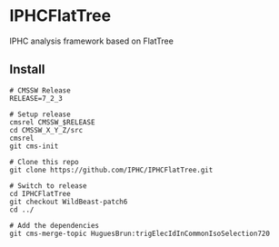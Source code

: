 IPHCFlatTree
============

IPHC analysis framework based on FlatTree

Install
-------

```
# CMSSW Release
RELEASE=7_2_3

# Setup release
cmsrel CMSSW_$RELEASE
cd CMSSW_X_Y_Z/src
cmsrel
git cms-init

# Clone this repo
git clone https://github.com/IPHC/IPHCFlatTree.git

# Switch to release
cd IPHCFlatTree
git checkout WildBeast-patch6
cd ../

# Add the dependencies
git cms-merge-topic HuguesBrun:trigElecIdInCommonIsoSelection720
```
